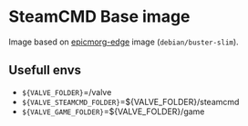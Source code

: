 # SteamCMD Base image

Image based on [epicmorg-edge](https://github.com/EpicMorg/docker-scripts/tree/master/epicmorg) image (`debian/buster-slim`).

## Usefull envs

* `${VALVE_FOLDER}`=/valve
* `${VALVE_STEAMCMD_FOLDER}`=${VALVE_FOLDER}/steamcmd
* `${VALVE_GAME_FOLDER}`=${VALVE_FOLDER}/game

